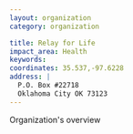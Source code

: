 ```yaml
---
layout: organization
category: organization

title: Relay for Life
impact_area: Health
keywords: 
coordinates: 35.537,-97.6228
address: |
  P.O. Box #22718
  Oklahoma City OK 73123
---
```

Organization's overview
